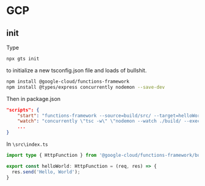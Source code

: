 # GCP

## init

Type

```bash
npx gts init
```

to initialize a new tsconfig.json file and loads of bullshit.

```bash
npm install @google-cloud/functions-framework
npm install @types/express concurrently nodemon --save-dev
```

Then in package.json

```json
"scripts": {
    "start": "functions-framework --source=build/src/ --target=helloWorld",
    "watch": "concurrently \"tsc -w\" \"nodemon --watch ./build/ --exec npm run start\"",
    ...
}
```

In `\src\index.ts`

```ts
import type { HttpFunction } from '@google-cloud/functions-framework/build/src/functions'

export const helloWorld: HttpFunction = (req, res) => {
  res.send('Hello, World');
}
```
